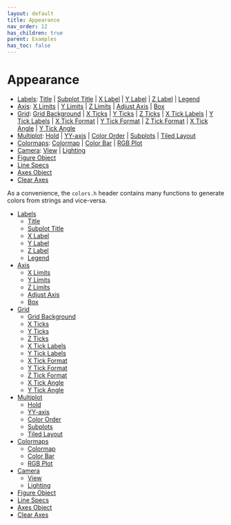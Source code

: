 ```yaml
---
layout: default
title: Appearance
nav_order: 12
has_children: true
parent: Examples
has_toc: false
---
```

# Appearance

* [Labels](appearance/labels.md): [Title](appearance/labels/title.md) | [Subplot Title](appearance/labels/subplot-title.md) | [X Label](appearance/labels/x-label.md) | [Y Label](appearance/labels/y-label.md) | [Z Label](appearance/labels/z-label.md) | [Legend](appearance/labels/legend.md) 
* [Axis](appearance/axis.md): [X Limits](appearance/axis/x-limits.md) | [Y Limits](appearance/axis/y-limits.md) | [Z Limits](appearance/axis/z-limits.md) | [Adjust Axis](appearance/axis/adjust-axis.md) | [Box](appearance/axis/box.md) 
* [Grid](appearance/grid.md): [Grid Background](appearance/grid/grid-background.md) | [X Ticks](appearance/grid/x-ticks.md) | [Y Ticks](appearance/grid/y-ticks.md) | [Z Ticks](appearance/grid/z-ticks.md) | [X Tick Labels](appearance/grid/x-tick-labels.md) | [Y Tick Labels](appearance/grid/y-tick-labels.md) | [X Tick Format](appearance/grid/x-tick-format.md) | [Y Tick Format](appearance/grid/y-tick-format.md) | [Z Tick Format](appearance/grid/z-tick-format.md) | [X Tick Angle](appearance/grid/x-tick-angle.md) | [Y Tick Angle](appearance/grid/y-tick-angle.md) 
* [Multiplot](appearance/multiplot.md): [Hold](appearance/multiplot/hold.md) | [YY-axis](appearance/multiplot/yy-axis.md) | [Color Order](appearance/multiplot/color-order.md) | [Subplots](appearance/multiplot/subplots.md) | [Tiled Layout](appearance/multiplot/tiled-layout.md) 
* [Colormaps](appearance/colormaps.md): [Colormap](appearance/colormaps/colormap.md) | [Color Bar](appearance/colormaps/color-bar.md) | [RGB Plot](appearance/colormaps/rgb-plot.md) 
* [Camera](appearance/camera.md): [View](appearance/camera/view.md) | [Lighting](appearance/camera/lighting.md) 
* [Figure Object](appearance/figure-object.md)
* [Line Specs](appearance/line-specs.md)
* [Axes Object](appearance/axes-object.md)
* [Clear Axes](appearance/clear-axes.md)

As a convenience, the `colors.h` header contains many functions to generate colors from strings and vice-versa. 



- [Labels](appearance/labels.md)
  - [Title](appearance/labels/title.md)
  - [Subplot Title](appearance/labels/subplot-title.md)
  - [X Label](appearance/labels/x-label.md)
  - [Y Label](appearance/labels/y-label.md)
  - [Z Label](appearance/labels/z-label.md)
  - [Legend](appearance/labels/legend.md)
- [Axis](appearance/axis.md)
  - [X Limits](appearance/axis/x-limits.md)
  - [Y Limits](appearance/axis/y-limits.md)
  - [Z Limits](appearance/axis/z-limits.md)
  - [Adjust Axis](appearance/axis/adjust-axis.md)
  - [Box](appearance/axis/box.md)
- [Grid](appearance/grid.md)
  - [Grid Background](appearance/grid/grid-background.md)
  - [X Ticks](appearance/grid/x-ticks.md)
  - [Y Ticks](appearance/grid/y-ticks.md)
  - [Z Ticks](appearance/grid/z-ticks.md)
  - [X Tick Labels](appearance/grid/x-tick-labels.md)
  - [Y Tick Labels](appearance/grid/y-tick-labels.md)
  - [X Tick Format](appearance/grid/x-tick-format.md)
  - [Y Tick Format](appearance/grid/y-tick-format.md)
  - [Z Tick Format](appearance/grid/z-tick-format.md)
  - [X Tick Angle](appearance/grid/x-tick-angle.md)
  - [Y Tick Angle](appearance/grid/y-tick-angle.md)
- [Multiplot](appearance/multiplot.md)
  - [Hold](appearance/multiplot/hold.md)
  - [YY-axis](appearance/multiplot/yy-axis.md)
  - [Color Order](appearance/multiplot/color-order.md)
  - [Subplots](appearance/multiplot/subplots.md)
  - [Tiled Layout](appearance/multiplot/tiled-layout.md)
- [Colormaps](appearance/colormaps.md)
  - [Colormap](appearance/colormaps/colormap.md)
  - [Color Bar](appearance/colormaps/color-bar.md)
  - [RGB Plot](appearance/colormaps/rgb-plot.md)
- [Camera](appearance/camera.md)
  - [View](appearance/camera/view.md)
  - [Lighting](appearance/camera/lighting.md)
- [Figure Object](appearance/figure-object.md)
- [Line Specs](appearance/line-specs.md)
- [Axes Object](appearance/axes-object.md)
- [Clear Axes](appearance/clear-axes.md)


<!-- Generated with mdsplit: https://github.com/alandefreitas/mdsplit -->
